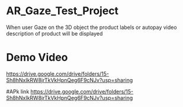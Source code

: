 # AR_Gaze_Test_Project
When user Gaze on the 3D object the product labels or autopay video description of product will be displayed

# Demo Video
https://drive.google.com/drive/folders/15-Sh8hNxIkRW8jrTkVkHpnQeg6F9cNJv?usp=sharing

#APk link
https://drive.google.com/drive/folders/15-Sh8hNxIkRW8jrTkVkHpnQeg6F9cNJv?usp=sharing
